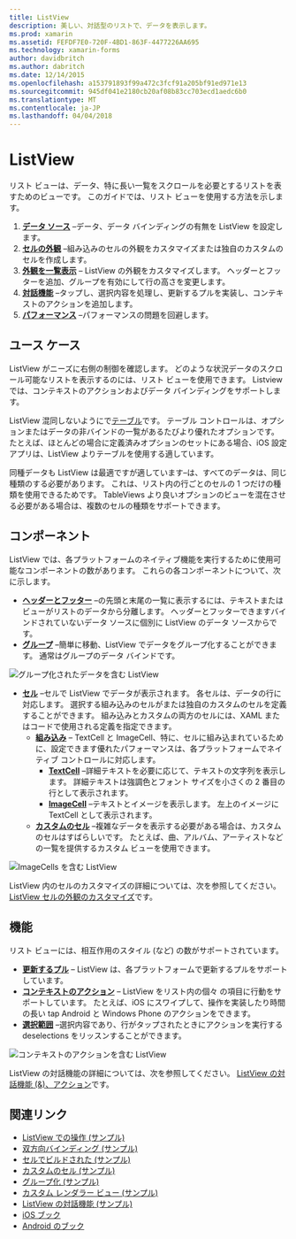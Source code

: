 ```yaml
---
title: ListView
description: 美しい、対話型のリストで、データを表示します。
ms.prod: xamarin
ms.assetid: FEFDF7E0-720F-4BD1-863F-4477226AA695
ms.technology: xamarin-forms
author: davidbritch
ms.author: dabritch
ms.date: 12/14/2015
ms.openlocfilehash: a153791893f99a472c3fcf91a205bf91ed971e13
ms.sourcegitcommit: 945df041e2180cb20af08b83cc703ecd1aedc6b0
ms.translationtype: MT
ms.contentlocale: ja-JP
ms.lasthandoff: 04/04/2018
---
```

# <a name="listview"></a>ListView

リスト ビューは、データ、特に長い一覧をスクロールを必要とするリストを表すためのビューです。 このガイドでは、リスト ビューを使用する方法を示します。

1. **[データ ソース](data-and-databinding.md)** &ndash;データ、データ バインディングの有無を ListView を設定します。
2. **[セルの外観](customizing-cell-appearance.md)** &ndash;組み込みのセルの外観をカスタマイズまたは独自のカスタムのセルを作成します。
3. **[外観を一覧表示](customizing-list-appearance.md)** &ndash; ListView の外観をカスタマイズします。 ヘッダーとフッターを追加、グループを有効にして行の高さを変更します。
4. **[対話機能](interactivity.md)** &ndash;タップし、選択内容を処理し、更新するプルを実装し、コンテキストのアクションを追加します。
5. **[パフォーマンス](performance.md)** &ndash;パフォーマンスの問題を回避します。

## <a name="use-cases"></a>ユース ケース
ListView がニーズに右側の制御を確認します。 どのような状況データのスクロール可能なリストを表示するのには、リスト ビューを使用できます。 Listview では、コンテキストのアクションおよびデータ バインディングをサポートします。

ListView 混同しないようにで[テーブル](~/xamarin-forms/user-interface/tableview.md)です。 テーブル コントロールは、オプションまたはデータの非バインドの一覧があるたびより優れたオプションです。 たとえば、ほとんどの場合に定義済みオプションのセットにある場合、iOS 設定アプリは、ListView よりテーブルを使用する適しています。

同種データも ListView は最適ですが適しています&ndash;は、すべてのデータは、同じ種類のする必要があります。 これは、リスト内の行ごとのセルの 1 つだけの種類を使用できるためです。 TableViews より良いオプションのビューを混在させる必要がある場合は、複数のセルの種類をサポートできます。


## <a name="components"></a>コンポーネント
ListView では、各プラットフォームのネイティブ機能を実行するために使用可能なコンポーネントの数があります。 これらの各コンポーネントについて、次に示します。

- **[ヘッダーとフッター](customizing-list-appearance.md#Headers_and_Footers)**  &ndash;の先頭と末尾の一覧に表示するには、テキストまたはビューがリストのデータから分離します。 ヘッダーとフッターできますバインドされていないデータ ソースに個別に ListView のデータ ソースからです。
- **[グループ](customizing-list-appearance.md#Grouping)** &ndash;簡単に移動、ListView でデータをグループ化することができます。 通常はグループのデータ バインドです。

![](images/grouping-depth.png "グループ化されたデータを含む ListView")

- **[セル](customizing-cell-appearance.md)** &ndash;セルで ListView でデータが表示されます。 各セルは、データの行に対応します。 選択する組み込みのセルがまたは独自のカスタムのセルを定義することができます。 組み込みとカスタムの両方のセルには、XAML またはコードで使用される定義を指定できます。
  - **[組み込み](customizing-cell-appearance.md#Built_in_Cells)** &ndash; TextCell と ImageCell、特に、セルに組み込まれているために、設定できます優れたパフォーマンスは、各プラットフォームでネイティブ コントロールに対応します。
    - **[TextCell](customizing-cell-appearance.md#TextCell)**  &ndash;詳細テキストを必要に応じて、テキストの文字列を表示します。 詳細テキストは強調色とフォント サイズを小さくの 2 番目の行として表示されます。
    - **[ImageCell](customizing-cell-appearance.md#ImageCell)**  &ndash;テキストとイメージを表示します。 左上のイメージに TextCell として表示されます。
  - **[カスタムのセル](customizing-cell-appearance.md#customcells)** &ndash;複雑なデータを表示する必要がある場合は、カスタムのセルはすばらしいです。 たとえば、曲、アルバム、アーティストなどの一覧を提供するカスタム ビューを使用できます。

![](images/image-cell-default.png "ImageCells を含む ListView")

ListView 内のセルのカスタマイズの詳細については、次を参照してください。 [ListView セルの外観のカスタマイズ](customizing-cell-appearance.md)です。

## <a name="functionality"></a>機能
リスト ビューには、相互作用のスタイル (など) の数がサポートされています。

- **[更新するプル](interactivity.md#Pull_to_Refresh)** &ndash; ListView は、各プラットフォームで更新するプルをサポートしています。
- **[コンテキストのアクション](interactivity.md#Context_Actions)** &ndash; ListView をリスト内の個々 の項目に行動をサポートしています。 たとえば、iOS にスワイプして、操作を実装したり時間の長い tap Android と Windows Phone のアクションをできます。
- **[選択範囲](interactivity.md#selectiontaps)** &ndash;選択内容であり、行がタップされたときにアクションを実行する deselections をリッスンすることができます。

![](images/context-default.png "コンテキストのアクションを含む ListView")

ListView の対話機能の詳細については、次を参照してください。 [ListView の対話機能 (&)、アクション](interactivity.md)です。


## <a name="related-links"></a>関連リンク

- [ListView での操作 (サンプル)](https://developer.xamarin.com/samples/WorkingWithListview)
- [双方向バインディング (サンプル)](https://developer.xamarin.com/samples/xamarin-forms/UserInterface/ListView/SwitchEntryTwoBinding)
- [セルでビルドされた (サンプル)](https://developer.xamarin.com/samples/xamarin-forms/UserInterface/ListView/BuiltInCells)
- [カスタムのセル (サンプル)](https://developer.xamarin.com/samples/xamarin-forms/UserInterface/ListView/CustomCells)
- [グループ化 (サンプル)](https://developer.xamarin.com/samples/xamarin-forms/UserInterface/ListView/Grouping)
- [カスタム レンダラー ビュー (サンプル)](https://developer.xamarin.com/samples/xamarin-forms/UserInterface/ListView/WorkingWithListviewNative)
- [ListView の対話機能 (サンプル)](https://developer.xamarin.com/samples/xamarin-forms/UserInterface/ListView/interactivity)
- [iOS ブック](https://developer.xamarin.com/workbooks/xamarin-forms/user-interface/listview/ListView1-ios.workbook)
- [Android のブック](https://developer.xamarin.com/workbooks/xamarin-forms/user-interface/listview/ListView1-android.workbook)
